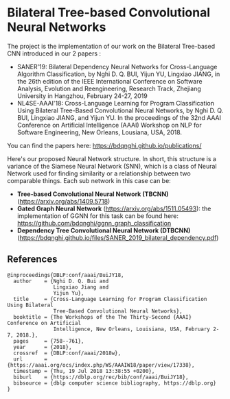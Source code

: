 # Bilateral Tree-based Convolutional Neural Networks

The project is the implementation of our work on the Bilateral Tree-based CNN introduced in our 2 papers :

- SANER'19: Bilateral Dependency Neural Networks for Cross-Language Algorithm Classification, by Nghi D. Q. BUI, Yijun YU, Lingxiao JIANG, in the 26th edition of the IEEE International Conference on Software Analysis, Evolution and Reengineering, Research Track, Zhejiang University in Hangzhou, February 24-27, 2019
- NL4SE-AAAI'18: Cross-Language Learning for Program Classification Using Bilateral Tree-Based Convolutional Neural Networks, by Nghi D. Q. BUI, Lingxiao JIANG, and Yijun YU. In the proceedings of the 32nd AAAI Conference on Artificial Intelligence (AAAI) Workshop on NLP for Software Engineering, New Orleans, Lousiana, USA, 2018. 

You can find the papers here: https://bdqnghi.github.io/publications/

Here's our proposed Neural Network structure. In short, this structure is a variance of the Siamese Neural Network (SNN), which is  a class of Neural Network used for finding similarity or a relationship between two comparable things. Each sub network in this case can be:
- **Tree-based Convolutional Neural Network (TBCNN)** (https://arxiv.org/abs/1409.5718)
- **Gated Graph Neural Network** (https://arxiv.org/abs/1511.05493): the implementation of GGNN for this task can be found here: https://github.com/bdqnghi/ggnn_graph_classification
- **Dependency Tree Convolutional Neural Network (DTBCNN)** (https://bdqnghi.github.io/files/SANER_2019_bilateral_dependency.pdf)

## References
```
@inproceedings{DBLP:conf/aaai/BuiJY18,
  author    = {Nghi D. Q. Bui and
               Lingxiao Jiang and
               Yijun Yu},
  title     = {Cross-Language Learning for Program Classification Using Bilateral
               Tree-Based Convolutional Neural Networks},
  booktitle = {The Workshops of the The Thirty-Second {AAAI} Conference on Artificial
               Intelligence, New Orleans, Louisiana, USA, February 2-7, 2018.},
  pages     = {758--761},
  year      = {2018},
  crossref  = {DBLP:conf/aaai/2018w},
  url       = {https://aaai.org/ocs/index.php/WS/AAAIW18/paper/view/17338},
  timestamp = {Thu, 19 Jul 2018 13:38:55 +0200},
  biburl    = {https://dblp.org/rec/bib/conf/aaai/BuiJY18},
  bibsource = {dblp computer science bibliography, https://dblp.org}
}
```
